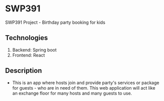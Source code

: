 # SWP391
SWP391 Project - Birthday party booking for kids

## Technologies ##
1. Backend: Spring boot
2. Frontend: React 

## Description ##
- This is an app where hosts join and provide party's services or package for guests - who are in need of them. This web application will act like an exchange floor for many hosts and many guests to use.
